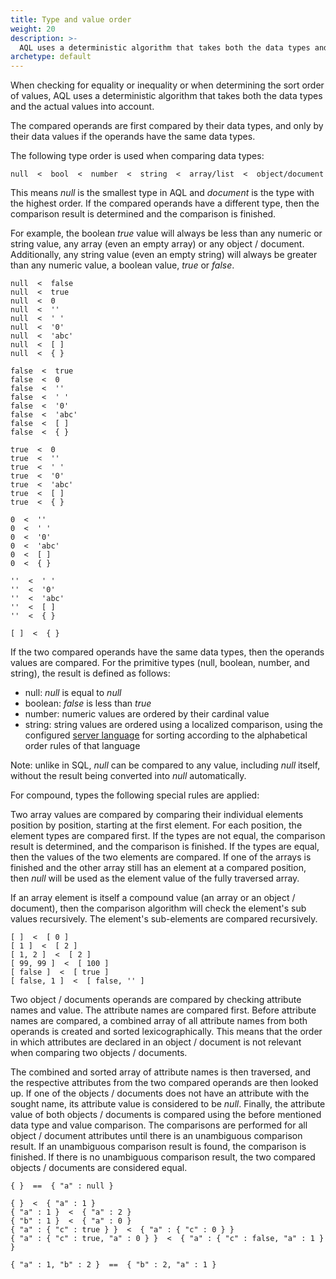 ```yaml
---
title: Type and value order
weight: 20
description: >-
  AQL uses a deterministic algorithm that takes both the data types and the actual values into account
archetype: default
---
```

When checking for equality or inequality or when determining the sort order of
values, AQL uses a deterministic algorithm that takes both the data types and
the actual values into account.

The compared operands are first compared by their data types, and only by their
data values if the operands have the same data types.

The following type order is used when comparing data types:

```
null  <  bool  <  number  <  string  <  array/list  <  object/document
```

This means *null* is the smallest type in AQL and *document* is the type with
the highest order. If the compared operands have a different type, then the
comparison result is determined and the comparison is finished.

For example, the boolean *true* value will always be less than any numeric or
string value, any array (even an empty array) or any object / document. Additionally, any
string value (even an empty string) will always be greater than any numeric
value, a boolean value, *true* or *false*.

```aql
null  <  false
null  <  true
null  <  0
null  <  ''
null  <  ' '
null  <  '0'
null  <  'abc'
null  <  [ ]
null  <  { }

false  <  true
false  <  0
false  <  ''
false  <  ' '
false  <  '0'
false  <  'abc'
false  <  [ ]
false  <  { }

true  <  0
true  <  ''
true  <  ' '
true  <  '0'
true  <  'abc'
true  <  [ ]
true  <  { }

0  <  ''
0  <  ' '
0  <  '0'
0  <  'abc'
0  <  [ ]
0  <  { }

''  <  ' '
''  <  '0'
''  <  'abc'
''  <  [ ]
''  <  { }

[ ]  <  { }
```

If the two compared operands have the same data types, then the operands values
are compared. For the primitive types (null, boolean, number, and string), the
result is defined as follows:

- null: *null* is equal to *null*
- boolean: *false* is less than *true*
- number: numeric values are ordered by their cardinal value
- string: string values are ordered using a localized comparison, using the configured
  [server language](../../core-topics/programs-and-tools/arangodb-server/options.md#--default-language)
  for sorting according to the alphabetical order rules of that language

Note: unlike in SQL, *null* can be compared to any value, including *null*
itself, without the result being converted into *null* automatically.

For compound, types the following special rules are applied:

Two array values are compared by comparing their individual elements position by
position, starting at the first element. For each position, the element types
are compared first. If the types are not equal, the comparison result is
determined, and the comparison is finished. If the types are equal, then the
values of the two elements are compared.  If one of the arrays is finished and
the other array still has an element at a compared position, then *null* will be
used as the element value of the fully traversed array.

If an array element is itself a compound value (an array or an object / document), then the
comparison algorithm will check the element's sub values recursively. The element's
sub-elements are compared recursively.

```aql
[ ]  <  [ 0 ]
[ 1 ]  <  [ 2 ]
[ 1, 2 ]  <  [ 2 ]
[ 99, 99 ]  <  [ 100 ]
[ false ]  <  [ true ]
[ false, 1 ]  <  [ false, '' ]
```

Two object / documents operands are compared by checking attribute names and value. The
attribute names are compared first. Before attribute names are compared, a
combined array of all attribute names from both operands is created and sorted
lexicographically.  This means that the order in which attributes are declared
in an object / document is not relevant when comparing two objects / documents.

The combined and sorted array of attribute names is then traversed, and the
respective attributes from the two compared operands are then looked up. If one
of the objects / documents does not have an attribute with the sought name, its attribute
value is considered to be *null*.  Finally, the attribute value of both
objects / documents is compared using the before mentioned data type and value comparison.
The comparisons are performed for all object / document attributes until there is an
unambiguous comparison result. If an unambiguous comparison result is found, the
comparison is finished. If there is no unambiguous comparison result, the two
compared objects / documents are considered equal.

```aql
{ }  ==  { "a" : null }

{ }  <  { "a" : 1 }
{ "a" : 1 }  <  { "a" : 2 }
{ "b" : 1 }  <  { "a" : 0 }
{ "a" : { "c" : true } }  <  { "a" : { "c" : 0 } }
{ "a" : { "c" : true, "a" : 0 } }  <  { "a" : { "c" : false, "a" : 1 } }

{ "a" : 1, "b" : 2 }  ==  { "b" : 2, "a" : 1 }
```
